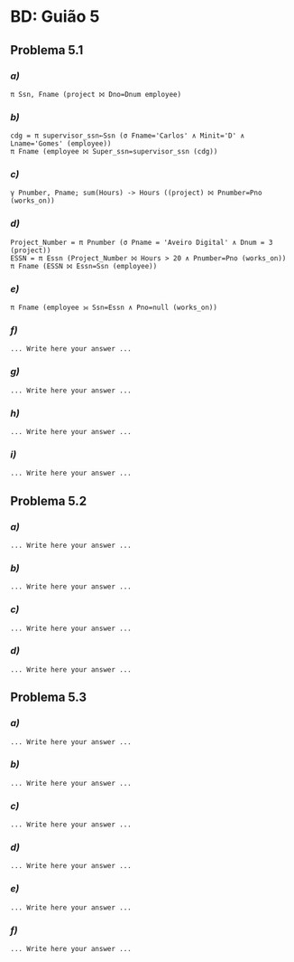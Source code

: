 # BD: Guião 5

## ​Problema 5.1

### _a)_

```
π Ssn, Fname (project ⨝ Dno=Dnum employee)
```

### _b)_

```
cdg = π supervisor_ssn←Ssn (σ Fname='Carlos' ∧ Minit='D' ∧ Lname='Gomes' (employee))
π Fname (employee ⨝ Super_ssn=supervisor_ssn (cdg))
```

### _c)_

```
γ Pnumber, Pname; sum(Hours) -> Hours ((project) ⨝ Pnumber=Pno (works_on))
```

### _d)_

```
Project_Number = π Pnumber (σ Pname = 'Aveiro Digital' ∧ Dnum = 3 (project))
ESSN = π Essn (Project_Number ⨝ Hours > 20 ∧ Pnumber=Pno (works_on))
π Fname (ESSN ⨝ Essn=Ssn (employee))
```

### _e)_

```
π Fname (employee ⟕ Ssn=Essn ∧ Pno=null (works_on))
```

### _f)_

```
... Write here your answer ...
```

### _g)_

```
... Write here your answer ...
```

### _h)_

```
... Write here your answer ...
```

### _i)_

```
... Write here your answer ...
```

## ​Problema 5.2

### _a)_

```
... Write here your answer ...
```

### _b)_

```
... Write here your answer ...
```

### _c)_

```
... Write here your answer ...
```

### _d)_

```
... Write here your answer ...
```

## ​Problema 5.3

### _a)_

```
... Write here your answer ...
```

### _b)_

```
... Write here your answer ...
```

### _c)_

```
... Write here your answer ...
```

### _d)_

```
... Write here your answer ...
```

### _e)_

```
... Write here your answer ...
```

### _f)_

```
... Write here your answer ...
```
